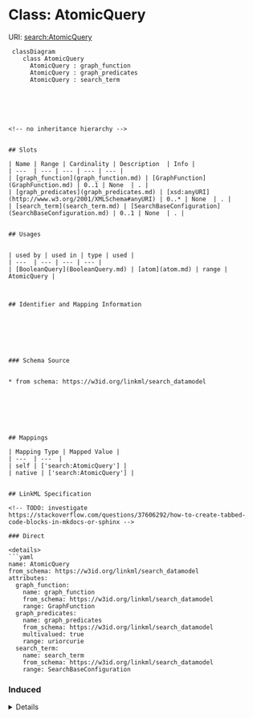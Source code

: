 # Class: AtomicQuery




URI: [search:AtomicQuery](https://w3id.org/linkml/search_datamodel/AtomicQuery)




```mermaid
 classDiagram
    class AtomicQuery
      AtomicQuery : graph_function
      AtomicQuery : graph_predicates
      AtomicQuery : search_term
      





<!-- no inheritance hierarchy -->


## Slots

| Name | Range | Cardinality | Description  | Info |
| ---  | --- | --- | --- | --- |
| [graph_function](graph_function.md) | [GraphFunction](GraphFunction.md) | 0..1 | None  | . |
| [graph_predicates](graph_predicates.md) | [xsd:anyURI](http://www.w3.org/2001/XMLSchema#anyURI) | 0..* | None  | . |
| [search_term](search_term.md) | [SearchBaseConfiguration](SearchBaseConfiguration.md) | 0..1 | None  | . |


## Usages


| used by | used in | type | used |
| ---  | --- | --- | --- |
| [BooleanQuery](BooleanQuery.md) | [atom](atom.md) | range | AtomicQuery |



## Identifier and Mapping Information







### Schema Source


* from schema: https://w3id.org/linkml/search_datamodel







## Mappings

| Mapping Type | Mapped Value |
| ---  | ---  |
| self | ['search:AtomicQuery'] |
| native | ['search:AtomicQuery'] |


## LinkML Specification

<!-- TODO: investigate https://stackoverflow.com/questions/37606292/how-to-create-tabbed-code-blocks-in-mkdocs-or-sphinx -->

### Direct

<details>
```yaml
name: AtomicQuery
from_schema: https://w3id.org/linkml/search_datamodel
attributes:
  graph_function:
    name: graph_function
    from_schema: https://w3id.org/linkml/search_datamodel
    range: GraphFunction
  graph_predicates:
    name: graph_predicates
    from_schema: https://w3id.org/linkml/search_datamodel
    multivalued: true
    range: uriorcurie
  search_term:
    name: search_term
    from_schema: https://w3id.org/linkml/search_datamodel
    range: SearchBaseConfiguration

```
</details>

### Induced

<details>
```yaml
name: AtomicQuery
from_schema: https://w3id.org/linkml/search_datamodel
attributes:
  graph_function:
    name: graph_function
    from_schema: https://w3id.org/linkml/search_datamodel
    alias: graph_function
    owner: AtomicQuery
    range: GraphFunction
  graph_predicates:
    name: graph_predicates
    from_schema: https://w3id.org/linkml/search_datamodel
    multivalued: true
    alias: graph_predicates
    owner: AtomicQuery
    range: uriorcurie
  search_term:
    name: search_term
    from_schema: https://w3id.org/linkml/search_datamodel
    alias: search_term
    owner: AtomicQuery
    range: SearchBaseConfiguration

```
</details>